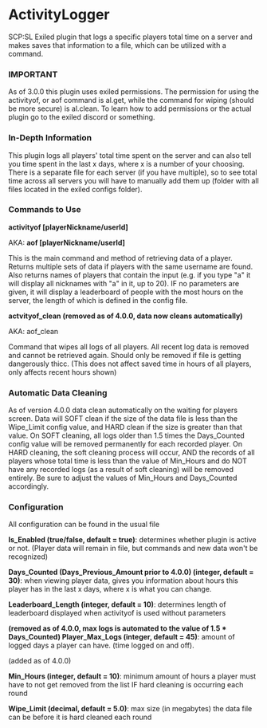 # ActivityLogger
SCP:SL Exiled plugin that logs a specific players total time on a server and makes saves that information to a file, which can be utilized with a command.
### IMPORTANT
As of 3.0.0 this plugin uses exiled permissions. The permission for using the activityof, or aof command is al.get, while the command for wiping (should be more secure) is al.clean. To learn how to add permissions or the actual plugin go to the exiled discord or something.
### In-Depth Information
This plugin logs all players' total time spent on the server and can also tell you time spent in the last x days, where x is a number of your choosing.
There is a separate file for each server (if you have multiple), so to see total time across all servers you will have to manually add them up (folder with all files located in the exiled configs folder).
### Commands to Use
<b>activityof [playerNickname/userId]</b> 

AKA: <b>aof [playerNickname/userId]</b>   
   
This is the main command and method of retrieving data of a player. Returns multiple sets of data if players with the same username are found. Also returns names of players that contain the input (e.g. if you type "a" it will display all nicknames with "a" in it, up to 20). IF no parameters are given, it will display a leaderboard of people with the most hours on the server, the length of which is defined in the config file.


<b>actvityof_clean (removed as of 4.0.0, data now cleans automatically)</b>
   
AKA: </b>aof_clean</b>
   
Command that wipes all logs of all players. All recent log data is removed and cannot be retrieved again. Should only be removed if file is getting dangerously thicc. (This does not affect saved time in hours of all players, only affects recent hours shown)

### Automatic Data Cleaning
As of version 4.0.0 data clean automatically on the waiting for players screen. Data will SOFT clean if the size of the data file is less than the Wipe_Limit config value, and HARD clean if the size is greater than that value. On SOFT cleaning, all logs older than 1.5 times the Days_Counted config value will be removed permanently for each recorded player. On HARD cleaning, the soft cleaning process will occur, AND the records of all players whose total time is less than the value of Min_Hours and do NOT have any recorded logs (as a result of soft cleaning) will be removed entirely. Be sure to adjust the values of Min_Hours and Days_Counted accordingly.

### Configuration
All configuration can be found in the usual file

<b>Is_Enabled (true/false, default = true)</b>: determines whether plugin is active or not. (Player data will remain in file, but commands and new data won't be recognized)

<b>Days_Counted (Days_Previous_Amount prior to 4.0.0) (integer, default = 30)</b>: when viewing player data, gives you information about hours this player has in the last x days, where x is what you can change.

<b>Leaderboard_Length (integer, default = 10)</b>: determines length of leaderboard displayed when activityof is used without parameters

<b>(removed as of 4.0.0, max logs is automated to the value of 1.5 * Days_Counted) Player_Max_Logs (integer, default = 45)</b>: amount of logged days a player can have. (time logged on and off).

(added as of 4.0.0)

<b>Min_Hours (integer, default = 10)</b>: minimum amount of hours a player must have to not get removed from the list IF hard cleaning is occurring each round

<b>Wipe_Limit (decimal, default = 5.0)</b>: max size (in megabytes) the data file can be before it is hard cleaned each round
